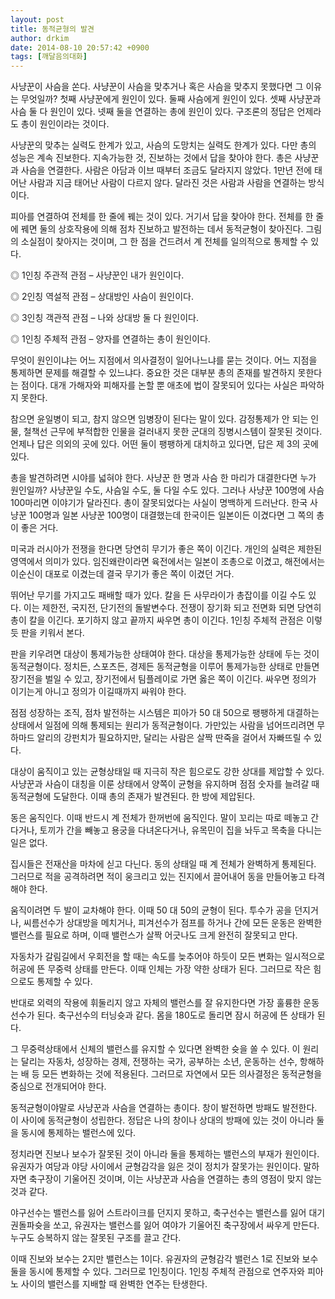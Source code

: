 ```yaml
---
layout: post
title: 동적균형의 발견
author: drkim
date: 2014-08-10 20:57:42 +0900
tags: [깨달음의대화]
---
```

사냥꾼이 사슴을 쏜다. 사냥꾼이 사슴을 맞추거나 혹은 사슴을 맞추지 못했다면 그 이유는 무엇일까? 첫째 사냥꾼에게 원인이 있다. 둘째 사슴에게 원인이 있다. 셋째 사냥꾼과 사슴 둘 다 원인이 있다. 넷째 둘을 연결하는 총에 원인이 있다. 구조론의 정답은 언제라도 총이 원인이라는 것이다.

  


사냥꾼의 맞추는 실력도 한계가 있고, 사슴의 도망치는 실력도 한계가 있다. 다만 총의 성능은 계속 진보한다. 지속가능한 것, 진보하는 것에서 답을 찾아야 한다. 총은 사냥꾼과 사슴을 연결한다. 사람은 아담과 이브 때부터 조금도 달라지지 않았다. 1만년 전에 태어난 사람과 지금 태어난 사람이 다르지 않다. 달라진 것은 사람과 사람을 연결하는 방식이다. 

  


피아를 연결하여 전체를 한 줄에 꿰는 것이 있다. 거기서 답을 찾아야 한다. 전체를 한 줄에 꿰면 둘의 상호작용에 의해 점차 진보하고 발전하는 데서 동적균형이 찾아진다. 그림의 소실점이 찾아지는 것이며, 그 한 점을 건드려서 계 전체를 일의적으로 통제할 수 있다. 

  


◎ 1인칭 주관적 관점 – 사냥꾼인 내가 원인이다.   
      
◎ 2인칭 역설적 관점 – 상대방인 사슴이 원인이다.   
      
◎ 3인칭 객관적 관점 – 나와 상대방 둘 다 원인이다.   
      
◎ 1인칭 주체적 관점 – 양자를 연결하는 총이 원인이다. 

  


무엇이 원인이냐는 어느 지점에서 의사결정이 일어나느냐를 묻는 것이다. 어느 지점을 통제하면 문제를 해결할 수 있느냐다. 중요한 것은 대부분 총의 존재를 발견하지 못한다는 점이다. 대개 가해자와 피해자를 논할 뿐 애초에 법이 잘못되어 있다는 사실은 파악하지 못한다. 

  


참으면 윤일병이 되고, 참지 않으면 임병장이 된다는 말이 있다. 감정통제가 안 되는 인물, 철책선 근무에 부적합한 인물을 걸러내지 못한 군대의 징병시스템이 잘못된 것이다. 언제나 답은 의외의 곳에 있다. 어떤 둘이 팽팽하게 대치하고 있다면, 답은 제 3의 곳에 있다. 

  


총을 발견하려면 시야를 넓혀야 한다. 사냥꾼 한 명과 사슴 한 마리가 대결한다면 누가 원인일까? 사냥꾼일 수도, 사슴일 수도, 둘 다일 수도 있다. 그러나 사냥꾼 100명에 사슴 100마리면 이야기가 달라진다. 총이 잘못되었다는 사실이 명백하게 드러난다. 한국 사냥꾼 100명과 일본 사냥꾼 100명이 대결했는데 한국이든 일본이든 이겼다면 그 쪽의 총이 좋은 거다. 

  


미국과 러시아가 전쟁을 한다면 당연히 무기가 좋은 쪽이 이긴다. 개인의 실력은 제한된 영역에서 의미가 있다. 임진왜란이라면 육전에서는 일본이 조총으로 이겼고, 해전에서는 이순신이 대포로 이겼는데 결국 무기가 좋은 쪽이 이겼던 거다. 

  


뛰어난 무기를 가지고도 패배할 때가 있다. 칼을 든 사무라이가 총잡이를 이길 수도 있다. 이는 제한전, 국지전, 단기전의 돌발변수다. 전쟁이 장기화 되고 전면화 되면 당연히 총이 칼을 이긴다. 포기하지 않고 끝까지 싸우면 총이 이긴다. 1인칭 주체적 관점은 이렇듯 판을 키워서 본다. 

  


판을 키우려면 대상이 통제가능한 상태여야 한다. 대상을 통제가능한 상태에 두는 것이 동적균형이다. 정치든, 스포츠든, 경제든 동적균형을 이루어 통제가능한 상태로 만들면 장기전을 벌일 수 있고, 장기전에서 팀플레이로 가면 옳은 쪽이 이긴다. 싸우면 정의가 이기는게 아니고 정의가 이길때까지 싸워야 한다. 

  


점점 성장하는 조직, 점차 발전하는 시스템은 피아가 50 대 50으로 팽팽하게 대결하는 상태에서 일점에 의해 통제되는 원리가 동적균형이다. 가만있는 사람을 넘어뜨리려면 무하마드 알리의 강펀치가 필요하지만, 달리는 사람은 살짝 딴죽을 걸어서 자빠뜨릴 수 있다. 

  


대상이 움직이고 있는 균형상태일 때 지극히 작은 힘으로도 강한 상대를 제압할 수 있다. 사냥꾼과 사슴이 대칭을 이룬 상태에서 양쪽이 균형을 유지하며 점점 숫자를 늘려갈 때 동적균형에 도달한다. 이때 총의 존재가 발견된다. 한 방에 제압된다. 

  


동은 움직인다. 이때 반드시 계 전체가 한꺼번에 움직인다. 말이 꼬리는 따로 떼놓고 간다거나, 토끼가 간을 빼놓고 용궁을 다녀온다거나, 유목민이 집을 놔두고 목축을 다니는 일은 없다. 

  


집시들은 전재산을 마차에 싣고 다닌다. 동의 상태일 때 계 전체가 완벽하게 통제된다. 그러므로 적을 공격하려면 적이 웅크리고 있는 진지에서 끌어내어 동을 만들어놓고 타격해야 한다. 

  


움직이려면 두 발이 교차해야 한다. 이때 50 대 50의 균형이 된다. 투수가 공을 던지거나, 씨름선수가 상대방을 메치거나, 피겨선수가 점프를 하거나 간에 모든 운동은 완벽한 밸런스를 필요로 하며, 이때 밸런스가 살짝 어긋나도 크게 완전히 잘못되고 만다. 

  


자동차가 갈림길에서 우회전을 할 때는 속도를 늦추어야 하듯이 모든 변화는 일시적으로 허공에 뜬 무중력 상태를 만든다. 이때 인체는 가장 약한 상태가 된다. 그러므로 작은 힘으로도 통제할 수 있다. 

  


반대로 외력의 작용에 휘둘리지 않고 자체의 밸런스를 잘 유지한다면 가장 훌륭한 운동선수가 된다. 축구선수의 터닝슛과 같다. 몸을 180도로 돌리면 잠시 허공에 뜬 상태가 된다. 

  


그 무중력상태에서 신체의 밸런스를 유지할 수 있다면 완벽한 슛을 쏠 수 있다. 이 원리는 달리는 자동차, 성장하는 경제, 전쟁하는 국가, 공부하는 소년, 운동하는 선수, 항해하는 배 등 모든 변화하는 것에 적용된다. 그러므로 자연에서 모든 의사결정은 동적균형을 중심으로 전개되어야 한다. 

  


동적균형이야말로 사냥꾼과 사슴을 연결하는 총이다. 창이 발전하면 방패도 발전한다. 이 사이에 동적균형이 성립한다. 정답은 나의 창이나 상대의 방패에 있는 것이 아니라 둘을 동시에 통제하는 밸런스에 있다. 

  


정치라면 진보나 보수가 잘못된 것이 아니라 둘을 통제하는 밸런스의 부재가 원인이다. 유권자가 여당과 야당 사이에서 균형감각을 잃은 것이 정치가 잘못가는 원인이다. 말하자면 축구장이 기울어진 것이며, 이는 사냥꾼과 사슴을 연결하는 총의 영점이 맞지 않는 것과 같다. 

  


야구선수는 밸런스를 잃어 스트라이크를 던지지 못하고, 축구선수는 밸런스를 잃어 대기권돌파슛을 쏘고, 유권자는 밸런스를 잃어 여야가 기울어진 축구장에서 싸우게 만든다. 누구도 승복하지 않는 잘못된 구조를 끌고 간다. 

  


이때 진보와 보수는 2지만 밸런스는 1이다. 유권자의 균형감각 밸런스 1로 진보와 보수 둘을 동시에 통제할 수 있다. 그러므로 1인칭이다. 1인칭 주체적 관점으로 연주자와 피아노 사이의 밸런스를 지배할 때 완벽한 연주는 탄생한다.